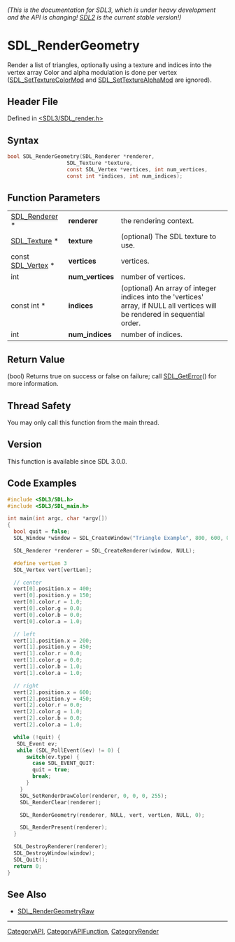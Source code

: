 ###### (This is the documentation for SDL3, which is under heavy development and the API is changing! [SDL2](https://wiki.libsdl.org/SDL2/) is the current stable version!)
# SDL_RenderGeometry

Render a list of triangles, optionally using a texture and indices into the vertex array Color and alpha modulation is done per vertex ([SDL_SetTextureColorMod](SDL_SetTextureColorMod) and [SDL_SetTextureAlphaMod](SDL_SetTextureAlphaMod) are ignored).

## Header File

Defined in [<SDL3/SDL_render.h>](https://github.com/libsdl-org/SDL/blob/main/include/SDL3/SDL_render.h)

## Syntax

```c
bool SDL_RenderGeometry(SDL_Renderer *renderer,
                   SDL_Texture *texture,
                   const SDL_Vertex *vertices, int num_vertices,
                   const int *indices, int num_indices);
```

## Function Parameters

|                                  |                  |                                                                                                                              |
| -------------------------------- | ---------------- | ---------------------------------------------------------------------------------------------------------------------------- |
| [SDL_Renderer](SDL_Renderer) *   | **renderer**     | the rendering context.                                                                                                       |
| [SDL_Texture](SDL_Texture) *     | **texture**      | (optional) The SDL texture to use.                                                                                           |
| const [SDL_Vertex](SDL_Vertex) * | **vertices**     | vertices.                                                                                                                    |
| int                              | **num_vertices** | number of vertices.                                                                                                          |
| const int *                      | **indices**      | (optional) An array of integer indices into the 'vertices' array, if NULL all vertices will be rendered in sequential order. |
| int                              | **num_indices**  | number of indices.                                                                                                           |

## Return Value

(bool) Returns true on success or false on failure; call
[SDL_GetError](SDL_GetError)() for more information.

## Thread Safety

You may only call this function from the main thread.

## Version

This function is available since SDL 3.0.0.

## Code Examples

```c
#include <SDL3/SDL.h>
#include <SDL3/SDL_main.h>

int main(int argc, char *argv[])
{
  bool quit = false;
  SDL_Window *window = SDL_CreateWindow("Triangle Example", 800, 600, 0);

  SDL_Renderer *renderer = SDL_CreateRenderer(window, NULL);

  #define vertLen 3
  SDL_Vertex vert[vertLen];

  // center
  vert[0].position.x = 400;
  vert[0].position.y = 150;
  vert[0].color.r = 1.0;
  vert[0].color.g = 0.0;
  vert[0].color.b = 0.0;
  vert[0].color.a = 1.0;

  // left
  vert[1].position.x = 200;
  vert[1].position.y = 450;
  vert[1].color.r = 0.0;
  vert[1].color.g = 0.0;
  vert[1].color.b = 1.0;
  vert[1].color.a = 1.0;

  // right
  vert[2].position.x = 600;
  vert[2].position.y = 450;
  vert[2].color.r = 0.0;
  vert[2].color.g = 1.0;
  vert[2].color.b = 0.0;
  vert[2].color.a = 1.0;

  while (!quit) {
   SDL_Event ev;
   while (SDL_PollEvent(&ev) != 0) {
      switch(ev.type) {
        case SDL_EVENT_QUIT:
        quit = true;
        break;
      }
    }
    SDL_SetRenderDrawColor(renderer, 0, 0, 0, 255);
    SDL_RenderClear(renderer);

    SDL_RenderGeometry(renderer, NULL, vert, vertLen, NULL, 0);

    SDL_RenderPresent(renderer);
  }

  SDL_DestroyRenderer(renderer);
  SDL_DestroyWindow(window);
  SDL_Quit();
  return 0;
}

```

## See Also

- [SDL_RenderGeometryRaw](SDL_RenderGeometryRaw)

----
[CategoryAPI](CategoryAPI), [CategoryAPIFunction](CategoryAPIFunction), [CategoryRender](CategoryRender)

